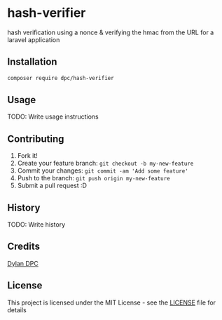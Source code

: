 # hash-verifier

hash verification using a nonce & verifying the hmac from the URL for a laravel application

## Installation

```bash
composer require dpc/hash-verifier
```

## Usage

TODO: Write usage instructions

## Contributing

1. Fork it!
2. Create your feature branch: `git checkout -b my-new-feature`
3. Commit your changes: `git commit -am 'Add some feature'`
4. Push to the branch: `git push origin my-new-feature`
5. Submit a pull request :D

## History

TODO: Write history

## Credits

[Dylan DPC](https://github.com/Dylan-DPC)

## License

This project is licensed under the MIT License - see the [LICENSE](LICENSE) file for details